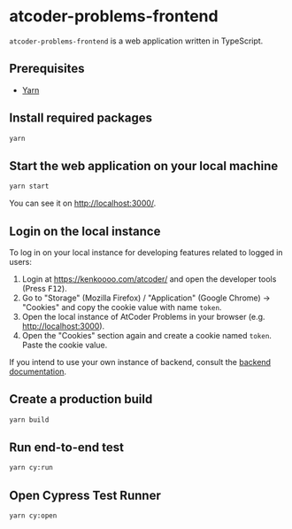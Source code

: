 # atcoder-problems-frontend

`atcoder-problems-frontend` is a web application written in TypeScript.

## Prerequisites

- [Yarn](https://yarnpkg.com/)

## Install required packages

```bash
yarn
```

## Start the web application on your local machine

```bash
yarn start
```

You can see it on <http://localhost:3000/>.

## Login on the local instance

To log in on your local instance for developing features related to logged in users:

1. Login at <https://kenkoooo.com/atcoder/> and open the developer tools (Press <kbd>F12</kbd>).
1. Go to "Storage" (Mozilla Firefox) / "Application" (Google Chrome) → "Cookies" and copy the cookie value with name `token`.
1. Open the local instance of AtCoder Problems in your browser (e.g. <http://localhost:3000>).
1. Open the "Cookies" section again and create a cookie named `token`. Paste the cookie value.

If you intend to use your own instance of backend, consult the [backend documentation](../atcoder-problems-backend/README.md).

## Create a production build

```bash
yarn build
```

## Run end-to-end test

```bash
yarn cy:run
```

## Open Cypress Test Runner

```bash
yarn cy:open
```
